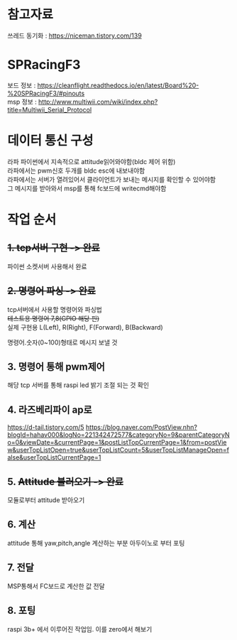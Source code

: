 # 참고자료
쓰레드 동기화 : https://niceman.tistory.com/139
# SPRacingF3
보드 정보 : https://cleanflight.readthedocs.io/en/latest/Board%20-%20SPRacingF3/#pinouts  
msp 정보 : http://www.multiwii.com/wiki/index.php?title=Multiwii_Serial_Protocol

# 데이터 통신 구성
라파 파이썬에서 지속적으로 attitude읽어와야함(bldc 제어 위함)  
라파에서는 pwm신호 두개를  bldc esc에 내보내야함  
라파에서는 서버가 열려있어서 클라이언트가 보내는 메시지를 확인할 수 있어야함  
그 메시지를 받아와서 msp를 통해 fc보드에 writecmd해야함

# 작업 순서

## ~~1. tcp서버 구현 -> 완료~~
파이썬 소켓서버 사용해서 완료
## ~~2. 명령어 파싱 -> 완료~~
tcp서버에서 사용할 명령어와 파싱법  
~~테스트용 명령어 7,8(GPIO 해당 핀)~~  
실제 구현용 L(Left), R(Right), F(Forward), B(Backward)  

명령어.숫자(0~100)형태로 메시지 보낼 것  
## 3. 명령어 통해 pwm제어
해당 tcp 서버를 통해 raspi led 밝기 조절 되는 것 확인
## 4. 라즈베리파이 ap로
https://d-tail.tistory.com/5
https://blog.naver.com/PostView.nhn?blogId=hahav000&logNo=221342472577&categoryNo=9&parentCategoryNo=0&viewDate=&currentPage=1&postListTopCurrentPage=1&from=postView&userTopListOpen=true&userTopListCount=5&userTopListManageOpen=false&userTopListCurrentPage=1

## 5. ~~Attitude 불러오기 -> 완료~~  
모듈로부터 attitude 받아오기
## 6. 계산
attitude 통해 yaw,pitch,angle 계산하는 부분 아두이노로 부터 포팅
## 7. 전달
MSP통해서 FC보드로 계산한 값 전달
## 8. 포팅
raspi 3b+ 에서 이루어진 작업임. 이를 zero에서 해보기

